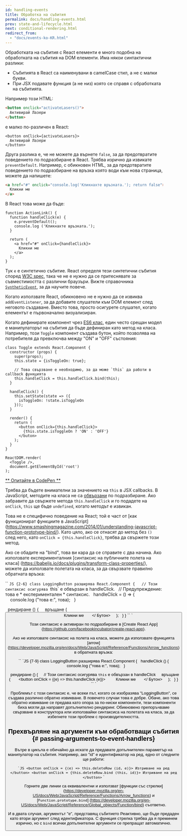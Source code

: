```yaml
---
id: handling-events
title: Обработка на събития
permalink: docs/handling-events.html
prev: state-and-lifecycle.html
next: conditional-rendering.html
redirect_from:
  - "docs/events-ko-KR.html"
---
```


Обработката на събития с React елементи е много подобна на обработката на събития на DOM елементи. Има някои синтактични разлики:

* Събитията в React са наименувани в camelCase стил, а не с малки букви.
* При JSX подавате функция (а не низ) която се справя с обработката на събитията.

Например този HTML:

```html
<button onclick="activateLasers()">
  Активирай Лазери
</button>
```

е малко по-различен в React:

```js{1}
<button onClick={activateLasers}>
  Активирай Лазери
</button>
```

Друга разлика е, че не можете да върнете `false`, за да предотвратите поведението по подразбиране в React. Трябва изрично да извикате `preventDefault`. Например, с обикновен HTML, за да предотвратите поведението по подразбиране на връзка която води към нова страница, можете да напишете:

```html
<a href="#" onclick="console.log('Кликнахте връзката.'); return false">
  Кликни ме
</a>
```

В React това може да бъде:

```js{2-5,8}
function ActionLink() {
  function handleClick(e) {
    e.preventDefault();
    console.log ('Кликнахте връзката.');
  }

  return (
    <a href="#" onClick={handleClick}>
      Кликни ме
    </a>
  );
}
```

Тук `е` е синтетично събитие. React определя тези синтетични събития според [W3C spec](https://www.w3.org/TR/DOM-Level-3-Events/), така че не е нужно да се притеснявате за съвместимостта с различни браузъри. Вижте справочника [`SyntheticEvent`](/docs/events.html), за да научите повече.

Когато използвате React, обикновено не е нужно да се извиква `addEventListener`, за да добавите слушатели към DOM елемент след неговото създаване. Вместо това, просто осигурете слушател, когато елементът е първоначално визуализиран.

Когато дефинирате компонент чрез [ES6 клас](https://developer.mozilla.org/en/docs/Web/JavaScript/Reference/Classes), един често срещан модел е манипулаторът на събития да бъде дефиниран като метод на класа. Например, този `Toggle` компонент създава бутон, който позволява на потребителя да превключва между "ON" и "OFF" състояния:

```js{6,7,10-14,18}
class Toggle extends React.Component {
  constructor (props) {
    super(props);
    this.state = {isToggleOn: true};

    // Това свързване е необходимо, за да може `this` да работи в callback функцията
    this.handleClick = this.handleClick.bind(this);
  }

  handleClick() {
    this.setState(state => ({
      isToggleOn: !state.isToggleOn
    }));
  }

  render() {
    return (
      <button onClick={this.handleClick}>
        {this.state.isToggleOn ? 'ON' : 'OFF'}
      </buton>
    );
  }
}

ReactDOM.render(
  <Toggle />,
  document.getElementById('root')
);
```

[** Опитайте в CodePen **](https://codepen.io/gaearon/pen/xEmzGg?editors=0010)

Трябва да бъдете внимателни за значението на `this` в JSX callbacks. В JavaScript, методите на класа не са [обвързани](https://developer.mozilla.org/en/docs/Web/JavaScript/Reference/Global_objects/Function/bind) по подразбиране. Ако забравите да свържете метода `this.handleClick` и го подадете на `onClick`, `this` ще бъде `undefined`, когато методът е извикан.

Това не е специфично поведение на React; той е част от [как функционират функциите в JavaScript] (https://www.smashingmagazine.com/2014/01/understanding-javascript-function-prototype-bind/). Като цяло, ако се отнасят до метод без `()` след него, като `onClick = {this.handleClick}`, трябва да свържете този метод.

Ако се обадите на "bind", това ви кара да се справите с два начина. Ако използвате експерименталния [синтаксис на публичните полета на класа] (https://babeljs.io/docs/plugins/transform-class-properties/), можете да използвате полетата на класа, за да свързвате правилно обратната връзка:

`` `JS {2-6}
class LoggingButton разширява React.Component {
  // Този синтаксис осигурява `this` е обвързан в handleClick.
  // Предупреждение: това е * експериментален * синтаксис.
  handleClick = () => {
    console.log ("това е:", това);
  }

  рендиране () {
    връщане (
      <button onClick = {this.handleClick}>
        Кликни ме
      </ Бутон>
    );
  }
}
`` `

Този синтаксис е активиран по подразбиране в [Create React App] (https://github.com/facebookincubator/create-react-app).

Ако не използвате синтаксис на полета на класа, можете да използвате функцията [arrow] (https://developer.mozilla.org/en/docs/Web/JavaScript/Reference/Functions/Arrow_functions) в обратната връзка:

`` `JS {7-9}
class LoggingButton разширява React.Component {
  handleClick () {
    console.log ("това е:", това);
  }

  рендиране () {
    // Този синтаксис осигурява `this` е обвързан в handleClick
    връщане (
      <button onClick = {(e) => this.handleClick (e)}>
        Кликни ме
      </ Бутон>
    );
  }
}
`` `

Проблемът с този синтаксис е, че всеки път, когато се изобразява "LoggingButton", се създава различно обратно извикване. В повечето случаи това е добре. Обаче, ако това обратно извикване се предава като опора за по-ниски компоненти, тези компоненти биха могли да направят допълнително рендеринг. Обикновено препоръчваме свързване в конструктора или използвайки синтаксиса на полетата на класа, за да избегнете този проблем с производителността.

## Прехвърляне на аргументи към обработващи събития {# passing-arguments-to-event-handlers}

Вътре в цикъла е обичайно да искате да предавате допълнителен параметър на манипулатор на събития. Например, ако "id" е идентификатор на ред, едно от следните ще работи:

`` `JS
<button onClick = {(e) => this.deleteRow (id, e)}> Изтриване на ред </button>
<button onClick = {this.deleteRow.bind (this, id)}> Изтриване на ред </button>
`` `

Горните две линии са еквивалентни и използват [функции със стрелки] (https://developer.mozilla.org/en-US/docs/Web/JavaScript/Reference/Functions/Arrow_functions) и [`Function.prototype.bind`] (https://developer.mozilla.org/en-US/docs/Web/JavaScript/Reference/Global_objects/Function/bind) съответно.

И в двата случая, аргументът "е", представящ събитието Реактивно, ще бъде предаден като втори аргумент след идентификатора. С функция стрелка трябва да я преминем изрично, но с `bind` всички допълнителни аргументи се препращат автоматично.